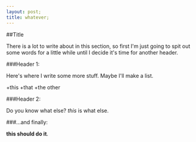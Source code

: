 ```yaml
---
layout: post;
title: whatever;
---
```


##Title

There is a lot to write about in this section, so first I'm just going to spit out some words for a little while until I decide it's time for another header.

###Header 1:

Here's where I write some more stuff.  Maybe I'll make a list.  

+this
+that
+the other

###Header 2:

Do you know what else?  *this* is what else.  

###...and finally:

**this should do it**.



